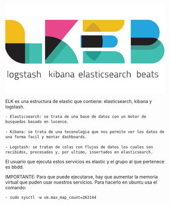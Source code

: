 ![alt text](https://github.com/Kartonatic/tfm/blob/master/ELK/logo.png "Logos de elastic")

ELK es una estructura de elastic que contiene: elasticsearch, kibana y logstash.

	- Elasticsearch: se trata de una base de datos con un motor de busquedas basado en lucence.

	- Kibana: se trata de una teconologia que nos permite ver los datos de una forma facil y montar dashboards.

	- Logstash: se tratan de colas con flujos de datos los cuales son recibidos, procesados y, por ultimo, insertados en elasticsearch. 

El usuario que ejecuta estos servicios es elastic y el grupo al que pertenece es bbdd.

IMPORTANTE: 
Para que puede ejecutarse, hay que aumentar la memoria virtual que puden usar nuestros servicios. Para hacerlo en ubuntu usa el comando:
	
	- sudo sysctl -w vm.max_map_count=262144
